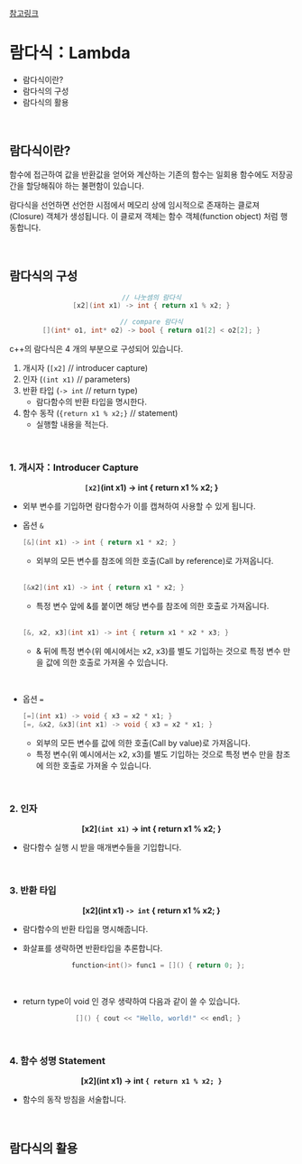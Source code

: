 [참고링크](https://modoocode.com/196)

# 람다식：Lambda

- 람다식이란?
- 람다식의 구성
- 람다식의 활용

<br />

## 람다식이란?

함수에 접근하여 값을 반환값을 얻어와 계산하는 기존의 함수는 일회용 함수에도 저장공간을 할당해줘야 하는 불편함이 있습니다.

람다식을 선언하면 선언한 시점에서 메모리 상에 임시적으로 존재하는 클로져 (Closure) 객체가 생성됩니다. 이 클로져 객체는 함수 객체(function object) 처럼 행동합니다.

<br />

## 람다식의 구성

<center>

```cpp
// 나눗셈의 람다식
[x2](int x1) -> int { return x1 % x2; }

// compare 람다식
[](int* o1, int* o2) -> bool { return o1[2] < o2[2]; }
```

</center>
c++의 람다식은 4 개의 부분으로 구성되어 있습니다.

<br/>

1. 개시자 (`[x2]` // introducer capture)
2. 인자 (`(int x1)` // parameters)
3. 반환 타입 (`-> int` // return type)
   - 람다함수의 반환 타입을 명시한다.
4. 함수 동작 (`{return x1 % x2;}` // statement)
   - 실행할 내용을 적는다.

<br />

### 1. 개시자：Introducer Capture

<center>

<b> `[x2]`(int x1) -> int { return x1 % x2; } </b>

</center>

- 외부 변수를 기입하면 람다함수가 이를 캡쳐하여 사용할 수 있게 됩니다.
- 옵션 `&`

  ```cpp
  [&](int x1) -> int { return x1 * x2; }
  ```

  - 외부의 모든 변수를 참조에 의한 호출(Call by reference)로 가져옵니다.

  <br/>

  ```cpp
  [&x2](int x1) -> int { return x1 * x2; }
  ```

  - 특정 변수 앞에 &를 붙이면 해당 변수를 참조에 의한 호출로 가져옵니다.

  <br/>

  ```cpp
  [&, x2, x3](int x1) -> int { return x1 * x2 * x3; }
  ```

  - & 뒤에 특정 변수(위 예시에서는 x2, x3)를 별도 기입하는 것으로 특정 변수 만을 값에 의한 호출로 가져올 수 있습니다.

<br/>

- 옵션 `=`

  ```cpp
  [=](int x1) -> void { x3 = x2 * x1; }
  [=, &x2, &x3](int x1) -> void { x3 = x2 * x1; }
  ```

  - 외부의 모든 변수를 값에 의한 호출(Call by value)로 가져옵니다.
  - 특정 변수(위 예시에서는 x2, x3)를 별도 기입하는 것으로 특정 변수 만을 참조에 의한 호출로 가져올 수 있습니다.

<br />

### 2. 인자

<center>

<b> [x2]`(int x1)` -> int { return x1 % x2; } </b>

</center>

- 람다함수 실행 시 받을 매개변수들을 기입합니다.

<br />

### 3. 반환 타입

<center>

<b> [x2](int x1) `-> int` { return x1 % x2; } </b>

</center>

- 람다함수의 반환 타입을 명시해줍니다.
- 화살표를 생략하면 반환타입을 추론합니다.

  <center>

  ```cpp
  function<int()> func1 = []() { return 0; };
  ```

  </center>

<br />

- return type이 void 인 경우 생략하여 다음과 같이 쓸 수 있습니다.
  <center>

  ```cpp
  []() { cout << "Hello, world!" << endl; }
  ```

  </center>

<br />

### 4. 함수 성명 Statement

<center>

<b> [x2](int x1) -> int `{ return x1 % x2; }` </b>

</center>

- 함수의 동작 방침을 서술합니다.

<br />

## 람다식의 활용

<br />
